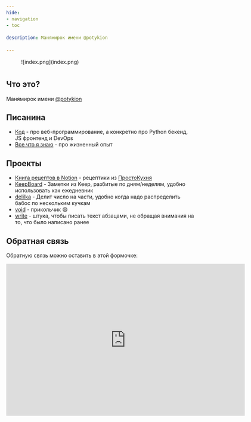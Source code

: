 ```yaml
---
hide:
- navigation
- toc

description: Манямирок имени @potykion

---
```




<figure markdown>
  ![index.png](index.png)
  <figcaption></figcaption>
</figure>


# 

## Что это?

Манямирок имени [@potykion](https://t.me/potykion)

## Писанина

- [Код](Code/index.md) - про веб-программирование, а конкретно про Python бекенд, JS фронтенд и DevOps
- [Все что я знаю](./Everything/index.md) - про жизненный опыт

## Проекты

- [Книга рецептов в Notion](https://potyk.notion.site/potyk/d47b6c5c807a41e2a9bb145632a20a5b) - рецептики
  из [ПростоКухня](Everything/Food/ProstoKuhnya/index.md)
- [KeepBoard](https://keep-board.website.yandexcloud.net/) - Заметки из Keep, разбитые по дням/неделям, удобно
  использовать как ежедневник
- [delilka](https://delilka.website.yandexcloud.net/) - Делит число на части, удобно когда надо распределить бабос по
  нескольким кучкам
- [void](https://void.website.yandexcloud.net/) - прикольчик 😄
- [write](https://write.website.yandexcloud.net/) - штука, чтобы писать текст абзацами, не обращая внимания на то, что
  было написано ранее

## Обратная связь

Обратную связь можно оставить в этой формочке:

<iframe src="https://docs.google.com/forms/d/e/1FAIpQLSca0cK6DWmBL0RvZeGk-Yl0FZ4bYS4OXnyu47w8nQoSxO3fsQ/viewform?embedded=true" width="640" height="407" frameborder="0" marginheight="0" marginwidth="0">Loading…</iframe>

